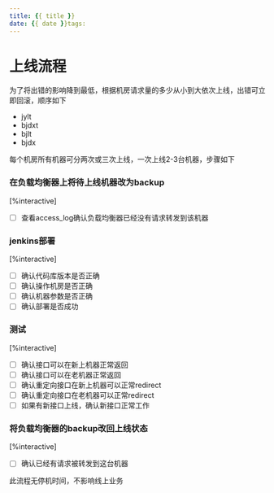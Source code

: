 ```yaml
---
title: {{ title }}
date: {{ date }}tags:
---
```

# 上线流程


为了将出错的影响降到最低，根据机房请求量的多少从小到大依次上线，出错可立即回滚，顺序如下

* jylt
* bjdxt
* bjlt
* bjdx

每个机房所有机器可分两次或三次上线，一次上线2-3台机器，步骤如下

### 在负载均衡器上将待上线机器改为backup

[%interactive]
* [ ] 查看access_log确认负载均衡器已经没有请求转发到该机器

### jenkins部署

[%interactive]
* [ ] 确认代码库版本是否正确
* [ ] 确认操作机房是否正确
* [ ] 确认机器参数是否正确
* [ ] 确认部署是否成功

### 测试

[%interactive]
* [ ] 确认接口可以在新上机器正常返回
* [ ] 确认接口可以在老机器正常返回
* [ ] 确认重定向接口在新上机器可以正常redirect
* [ ] 确认重定向接口在老机器可以正常redirect
* [ ] 如果有新接口上线，确认新接口正常工作

### 将负载均衡器的backup改回上线状态

[%interactive]
* [ ] 确认已经有请求被转发到这台机器

此流程无停机时间，不影响线上业务


